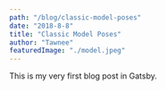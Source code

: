 ```yaml
---
path: "/blog/classic-model-poses"
date: "2018-8-8"
title: "Classic Model Poses"
author: "Tawnee"
featuredImage: "./model.jpeg"
---
```


This is my very first blog post in Gatsby.
